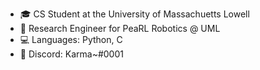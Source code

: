 - 🎓 CS Student at the University of Massachuetts Lowell
- 🦾 Research Engineer for PeaRL Robotics @ UML
- 💻 Languages: Python, C
- 💬 Discord: Karma~#0001

<!---
cjcocokrisp/cjcocokrisp is a ✨ special ✨ repository because its `README.md` (this file) appears on your GitHub profile.
You can click the Preview link to take a look at your changes.
--->
